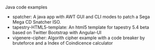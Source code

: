 Java code examples

- spatcher: A java app with AWT GUI and CLI modes to patch a Sega Mega CD Snatcher ISO.
- tapestry-HTML5-template: An html5 template for tapestry 5.4 beta based on Twitter Bootstrap with Angular-UI
- vigenere-cipher: Algorith cipher example with a code breaker by bruteforce and a Index of Coindicence calculator
